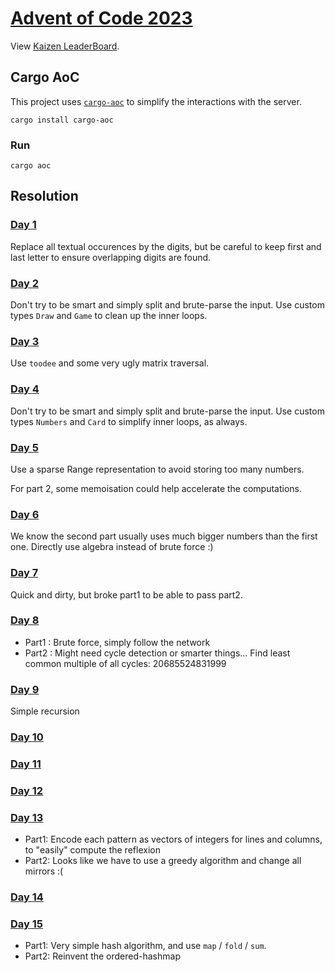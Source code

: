 # [Advent of Code 2023](https://adventofcode.com/2023/)

View [Kaizen LeaderBoard](https://adventofcode.com/2023/leaderboard/private/view/796831).


## Cargo AoC
This project uses [`cargo-aoc`](https://github.com/gobanos/cargo-aoc) to simplify the interactions with the server.

```
cargo install cargo-aoc
```

### Run
```
cargo aoc
```

## Resolution

### [Day 1](https://adventofcode.com/2023/day/1)
Replace all textual occurences by the digits, but be careful to keep first and last letter to ensure overlapping digits are found.

### [Day 2](https://adventofcode.com/2023/day/2)
Don't try to be smart and simply split and brute-parse the input. Use custom types `Draw` and `Game` to clean up the inner loops.

### [Day 3](https://adventofcode.com/2023/day/3)
Use `toodee` and some very ugly matrix traversal.

### [Day 4](https://adventofcode.com/2023/day/4)
Don't try to be smart and simply split and brute-parse the input. Use custom types `Numbers` and `Card` to simplify inner loops, as always.

### [Day 5](https://adventofcode.com/2023/day/5)
Use a sparse Range representation to avoid storing too many numbers.

For part 2, some memoisation could help accelerate the computations.

### [Day 6](https://adventofcode.com/2023/day/6)
We know the second part usually uses much bigger numbers than the first one.
Directly use algebra instead of brute force :)
### [Day 7](https://adventofcode.com/2023/day/7)
Quick and dirty, but broke part1 to be able to pass part2.

### [Day 8](https://adventofcode.com/2023/day/8)
* Part1 : Brute force, simply follow the network
* Part2 : Might need cycle detection or smarter things...
    Find least common multiple of all cycles:    20685524831999

### [Day 9](https://adventofcode.com/2023/day/9)
Simple recursion

### [Day 10](https://adventofcode.com/2023/day/10)
### [Day 11](https://adventofcode.com/2023/day/11)
### [Day 12](https://adventofcode.com/2023/day/12)
### [Day 13](https://adventofcode.com/2023/day/13)
* Part1: Encode each pattern as vectors of integers for lines and columns, to "easily" compute the reflexion
* Part2: Looks like we have to use a greedy algorithm and change all mirrors :(

### [Day 14](https://adventofcode.com/2023/day/14)
### [Day 15](https://adventofcode.com/2023/day/15)
* Part1: Very simple hash algorithm, and use `map` / `fold` / `sum`.
* Part2: Reinvent the ordered-hashmap 
